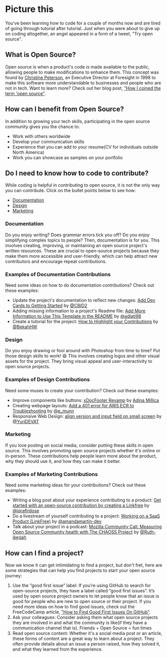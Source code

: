 # Picture this

You've been learning how to code for a couple of months now and are tired of going through tutorial after tutorial. Just when you were about to give up on coding altogether, an angel appeared in a form of a tweet, "Try open source".

## What is Open Source?

Open source is when a product's code is made available to the public, allowing people to make modifications to enhance them. This concept was found by [Christine Peterson](https://foresight.org/our-team/christine-peterson-co-founder-past-president/), an Executive Director at Foresight in 1998 to make this software more understandable to businesses and people who are not in tech. Want to learn more? Check out her blog post, ["How I coined the term 'open source"](https://opensource.com/article/18/2/coining-term-open-source-software).

## How can I benefit from Open Source?

In addition to growing your tech skills, participating in the open source community gives you the chance to:

- Work with others worldwide
- Develop your communication skills
- Experience that you can add to your resume(CV for individuals outside North America)
- Work you can showcase as samples on your portfolio

## Do I need to know how to code to contribute?  

While coding is helpful in contributing to open source, it is not the only way you can contribute. Click on the bullet points below to see how:

- [Documentation](/resources/open-source.md#documentation)
- [Design](/resources/open-source.md#design)
- [Marketing](/resources/open-source.md#marketing)

### Documentation

Do you enjoy writing? Does grammar errors tick you off? Do you enjoy simplifying complex topics to people? Then,  documentation is for you. This involves creating, improving, or maintaining an open source project's written resources. These are crucial to open-source projects because they make them more accessible and user-friendly, which can help attract new contributors and encourage repeat contributions.

### Examples of Documentation Contributions

Need some ideas on how to do documentation contributions? Check out these examples:

- Update the project's documentation to reflect new changes: [Add Dev Cards to Getting Started](https://github.com/open-sauced/docs/issues/156) by [@CBID2](https://github.com/CBID2)
- Adding missing information to a project's Readme file: [Add More Information to Use This Template in the README](https://github.com/open-sauced/100-days-of-oss-template/pull/8) by [@adiati98](https://github.com/adiati98)
- Create a tutorial for the project: [How to Highlight your Contributions](https://docs.opensauced.pizza/community/highlights/) by [@BekahHW](https://github.com/BekahHW)
  
### Design

Do you enjoy drawing or fool around with Photoshop from time to time?  Put those design skills to work! 😄 This involves creating logos and other visual assets for the project. They bring visual appeal and user-interactivity to open source projects.

### Examples of Design Contributions

Need some muses to create your contribution? Check out these examples:

- Improve components like buttons: [xDocFooter Revamp](https://design.xwiki.org/xwiki/bin/view/Proposal/xDocFooterRevamp) by [Adina Millica](https://www.xwiki.org/xwiki/bin/view/XWiki/AdinaMilica)
- Creating webpage layouts: [Add a 401 error for AWS ECR to Troubleshooting](https://gitlab.com/gitlab-org/gitlab/-/merge_requests/132796) by [@e_munn](https://gitlab.com/e_munn)
- Responsive Web Design: [align version and input field on small screen](https://github.com/EddieHubCommunity/BioDrop/pull/1180) by [@YuriDEVAT](https://github.com/YuriDevAT)
  
### Marketing

If you love posting on social media, consider putting these skills in open source.  This involves promoting open source projects whether it's online or in-person.  These contributions help people learn more about the product, why they should use it, and how they can make it better.

### Examples of Marketing Contributions

Need some marketing ideas for your contributions? Check out these examples:

- Writing a blog post about your experience contributing to a product: [Get started with an open-source contribution by creating a Linkfree](https://iqra-firdose.hashnode.dev/get-started-with-an-open-source-contribution-by-creating-a-linkfree?ref=dailydev) by [@iqrafirdose](https://github.com/iqrafirdose)
- Do a livestream of yourself contributing to a project: [Working on a SaaS Product (LinkFree)](https://www.youtube.com/live/lBqZj7hJHJ4?si=4u9kD0WZXzrIkEsz) by [@amandamartin-dev](https://github.com/amandamartin-dev)
- Talk about your project in a podcast: [Mozilla Community Call: Measuring Open Source Community health with The CHAOSS Project](https://www.youtube.com/live/-MUzWkz27SY?si=_cshmIEH88Wxx9pj) by [@Ruth-ikegah](https://github.com/Ruth-ikegah)
  
## How can I find a project?  

Now we know it can get intimidating to find a project, but don't fret, here are some strategies that can help you find projects to start your open source journey:

1. Use the “good first issue” label: If you’re using GitHub to search for open-source projects, they have a label called “good first issues”.  It’s used by open source project owners to let people know that an issue is good for people who are new to open source or their project. If you need more ideas on how to find good issues, check out the FreeCodeCamp article, ["How to Find Good First Issues On GitHub"](https://www.freecodecamp.org/news/how-to-find-good-first-issues-on-github/).
1. Ask your colleagues: Consider asking them what open source projects they are involved in and what the community is like(if they have a communication channel that is). Friends + Open Source = fun times
1. Read open source content: Whether it's a social media post or an article, these forms of content are a great way to learn about a project. They often provide details about an issue a person raised, how they solved it, and what they learned from the experience.  
